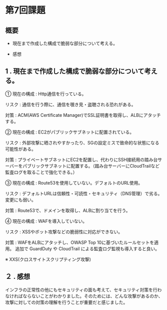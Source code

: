 # 第7回課題

## 概要
* 現在まで作成した構成で脆弱な部分について考える。
+ 感想

## 1 . 現在まで作成した構成で脆弱な部分について考える。
 ① 現在の構成 : Http通信を行っている。

リスク : 通信を行う際に、通信を覗き見・盗聴される恐れがある。

対策 : ACM(AWS Certificate Manager)でSSL証明書を取得し、ALBにアタッチする。

② 現在の構成 : EC2がパブリックサブネットに配置されている。

リスク : 外部攻撃に晒されやすかったり、SGの設定ミスで致命的な状態になる可能性がある。

対策 : プライベートサブネットにEC2を配置し、代わりにSSH接続用の踏み台サーバーをパブリックサブネットに配置する。（踏み台サーバーにCloudTrailなど監査ログを取ることで強化できる。）

③ 現在の構成 : Route53を使用していない。デフォルトのURL使用。

リスク : デフォルトURLは信頼性・可読性・セキュリティ（DNS管理）で劣る。変更にも弱い。

対策 : Route53で、ドメインを取得し、ALBに割り当てを行う。

④ 現在の構成 : WAFを導入していない。

リスク : XSSやボット攻撃などの脆弱性に対応ができない。

対策 : WAFをALBにアタッチし、OWASP Top 10に基づいたルールセットを適用。
追加で GuardDuty や CloudTrail による監査ログ監視も導入すると良い。

※ XXS(クロスサイトスクリプティング攻撃)  


## ２ . 感想
インフラの正常性の他にもセキュリティの面も考えて、セキュリティ対策を行わなければならないことがわかりました。そのためには、どんな攻撃があるのか、攻撃に対しての対策の理解を行うことが重要だと感じました。
